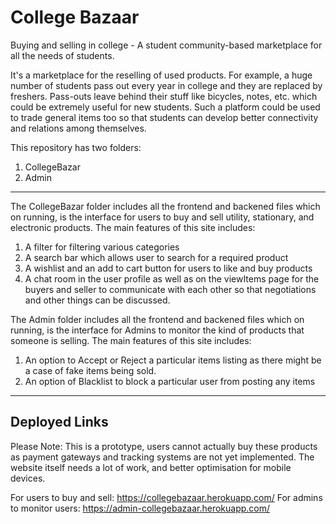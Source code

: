 # College Bazaar
Buying and selling in college - A student community-based marketplace for all the needs of students. <br>

It's a marketplace for the reselling of used products. For example, a huge number of students pass out every year in college and they are replaced by freshers. Pass-outs leave behind their stuff like bicycles, notes, etc. which could be extremely useful for new students. Such a platform could be used to trade general items too so that students can develop better connectivity and relations among themselves.
<br>

This repository has two folders:
1. CollegeBazar
2. Admin

***
The CollegeBazar folder includes all the frontend and backened files which on running, is the interface for users to buy and sell utility, stationary, and electronic products. The main features of this site includes: <br>
1) A filter for filtering various categories
2) A search bar which allows user to search for a required product
3) A wishlist and an add to cart button for users to like and buy products 
4) A chat room in the user profile as well as on the viewItems page for the buyers and seller to communicate with each other so that negotiations and
other things can be discussed.


The Admin folder includes all the frontend and backened files which on running, is the interface for Admins to monitor the kind of products that someone is selling. The main features of this site includes: <br>
1) An option to Accept or Reject a particular items listing as there might be a case of fake items being sold.
2) An option of Blacklist to block a particular user from posting any items

***
## Deployed Links
Please Note: This is a prototype, users cannot actually buy these products as payment gateways and tracking systems are not yet implemented. The website itself needs a lot of work, and better optimisation for mobile devices.

For users to buy and sell: https://collegebazaar.herokuapp.com/
For admins to monitor users: https://admin-collegebazaar.herokuapp.com/
